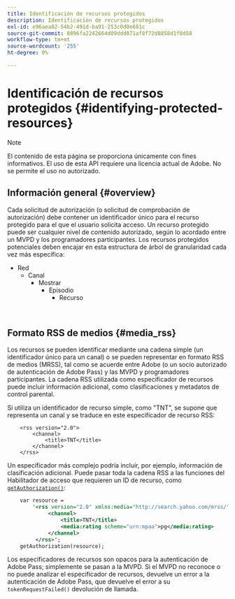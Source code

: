 ```yaml
---
title: Identificación de recursos protegidos
description: Identificación de recursos protegidos
exl-id: e96aea02-54b2-491d-ba91-253c0d0e681c
source-git-commit: 8896fa2242664d09ddd871af8f72d8858d1f0d50
workflow-type: tm+mt
source-wordcount: '255'
ht-degree: 0%

---
```


# Identificación de recursos protegidos {#identifying-protected-resources}

>[!NOTE]
>
>El contenido de esta página se proporciona únicamente con fines informativos. El uso de esta API requiere una licencia actual de Adobe. No se permite el uso no autorizado.

## Información general {#overview}

Cada solicitud de autorización (o solicitud de comprobación de autorización) debe contener un identificador único para el recurso protegido para el que el usuario solicita acceso. Un recurso protegido puede ser cualquier nivel de contenido autorizado, según lo acordado entre un MVPD y los programadores participantes. Los recursos protegidos potenciales deben encajar en esta estructura de árbol de granularidad cada vez más específica:

- Red
   - Canal
      - Mostrar
         - Episodio
            - Recurso

</br>

## Formato RSS de medios {#media_rss}

Los recursos se pueden identificar mediante una cadena simple (un identificador único para un canal) o se pueden representar en formato RSS de medios (MRSS), tal como se acuerde entre Adobe (o un socio autorizado de autenticación de Adobe Pass) y las MVPD y programadores participantes. La cadena RSS utilizada como especificador de recursos puede incluir información adicional, como clasificaciones y metadatos de control parental.


Si utiliza un identificador de recurso simple, como &quot;TNT&quot;, se supone que representa un canal y se traduce en este especificador de recurso RSS:

```RSS
    <rss version="2.0"> 
        <channel>
            <title>TNT</title>
        </channel>
    </rss>
```


Un especificador más complejo podría incluir, por ejemplo, información de clasificación adicional. Puede pasar toda la cadena RSS a las funciones del Habilitador de acceso que requieren un ID de recurso, como [`getAuthorization()`](/help/authentication/rest-api-reference.md):

```rss
    var resource = 
        '<rss version="2.0" xmlns:media="http://search.yahoo.com/mrss/"> 
             <channel>
                 <title>TNT</title>
                 <media:rating scheme="urn:mpaa">pg</media:rating>
             </channel>
         </rss>'; 
    getAuthorization(resource);
```

Los especificadores de recursos son opacos para la autenticación de Adobe Pass; simplemente se pasan a la MVPD. Si el MVPD no reconoce o no puede analizar el especificador de recursos, devuelve un error a la autenticación de Adobe Pass, que devuelve el error a su `tokenRequestFailed()` devolución de llamada.

<!--
## Related Information {#related}

-  User Metadata
-  Preflight Authorization
-->
